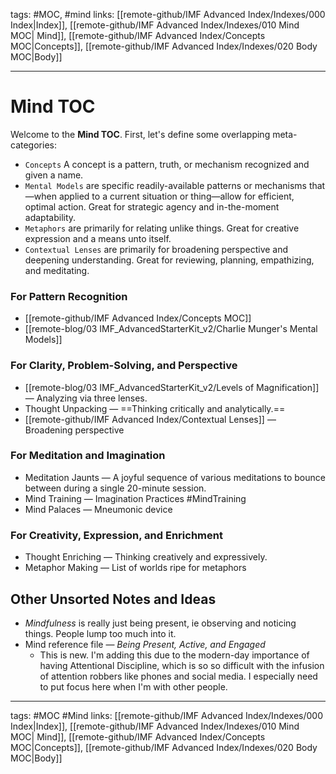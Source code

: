 tags: #MOC, #mind 
links: [[remote-github/IMF Advanced Index/Indexes/000 Index|Index]], [[remote-github/IMF Advanced Index/Indexes/010 Mind MOC| Mind]], [[remote-github/IMF Advanced Index/Concepts MOC|Concepts]], [[remote-github/IMF Advanced Index/Indexes/020 Body MOC|Body]]

---
# Mind TOC
Welcome to the **Mind TOC**. First, let's define some overlapping meta-categories:

-   `Concepts` A concept is a pattern, truth, or mechanism recognized and given a name.
-   `Mental Models` are specific readily-available patterns or mechanisms that—when applied to a current situation or thing—allow for efficient, optimal action. Great for strategic agency and in-the-moment adaptability.
-   `Metaphors` are primarily for relating unlike things. Great for creative expression and a means unto itself.
-   `Contextual Lenses` are primarily for broadening perspective and deepening understanding. Great for reviewing, planning, empathizing, and meditating. 

### For Pattern Recognition
-   [[remote-github/IMF Advanced Index/Concepts MOC]]
-   [[remote-blog/03 IMF_AdvancedStarterKit_v2/Charlie Munger's Mental Models]]

### For Clarity, Problem-Solving, and Perspective
-   [[remote-blog/03 IMF_AdvancedStarterKit_v2/Levels of Magnification]] — Analyzing via three lenses.
-   Thought Unpacking — ==Thinking critically and analytically.==
-   [[remote-github/IMF Advanced Index/Contextual Lenses]] — Broadening perspective

### For Meditation and Imagination
-   Meditation Jaunts — A joyful sequence of various meditations to bounce between during a single 20-minute session. 
-   Mind Training — Imagination Practices #MindTraining
-   Mind Palaces — Mneumonic device

### For Creativity, Expression, and Enrichment
-   Thought Enriching — Thinking creatively and expressively.
-   Metaphor Making — List of worlds ripe for metaphors

## Other Unsorted Notes and Ideas
- *Mindfulness* is really just being present, ie observing and noticing things. People lump too much into it.
- Mind reference file — *Being Present, Active, and Engaged*
  - This is new. I'm adding this due to the modern-day importance of having Attentional Discipline, which is so so difficult with the infusion of attention robbers like phones and social media. I especially need to put focus here when I'm with other people.
    
---
tags: #MOC #Mind
links: [[remote-github/IMF Advanced Index/Indexes/000 Index|Index]], [[remote-github/IMF Advanced Index/Indexes/010 Mind MOC| Mind]], [[remote-github/IMF Advanced Index/Concepts MOC|Concepts]], [[remote-github/IMF Advanced Index/Indexes/020 Body MOC|Body]]